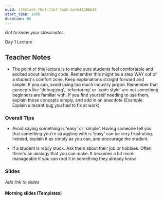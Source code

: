 ```yaml
---
uuid: 1f61fae6-76cf-11e7-b5a5-be2e44b06b34
start_time: 1800
duration: 60
---
```


*Get to know your classmates*

Day 1 Lecture

## Teacher Notes

- The point of this lecture is to make sure students feel comfortable and excited about learning code. Remember this might be a step WAY out of a student's comfort zone. Keep explanations straight forward and simple. If you can,
avoid using too much industry jargon. Remember that concepts like 'debugging', 'refactoring' or 'code style' are
not something beginners are familiar with. If you find yourself needing to use them, explain those concepts simply, and add in an anecdote (Example: Explain a recent bug you had to fix at work)


### Overall Tips

- Avoid saying something is 'easy' or 'simple'. Having someone tell you that something
you're struggling with is 'easy' can be very frustrating. Instead, explain it as simply as you can,
and encourage the student.

- If a student is _really_ stuck. Ask them about their job or hobbies. Often there's an analogy that you can make. It
becomes a bit more manageable if you can root it in something they already know.



### Slides
_Add link to slides_

#### Morning slides (Templates)
